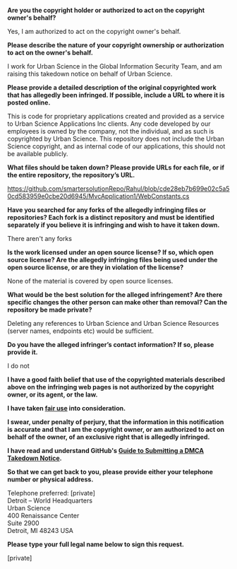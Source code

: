 **Are you the copyright holder or authorized to act on the copyright owner's behalf?**

Yes, I am authorized to act on the copyright owner's behalf.

**Please describe the nature of your copyright ownership or authorization to act on the owner's behalf.**

I work for Urban Science in the Global Information Security Team, and am raising this takedown notice on behalf of Urban Science.

**Please provide a detailed description of the original copyrighted work that has allegedly been infringed. If possible, include a URL to where it is posted online.**

This is code for proprietary applications created and provided as a service to Urban Science Applications Inc clients. Any code developed by our employees is owned by the company, not the individual, and as such is copyrighted by Urban Science. This repository does not include the Urban Science copyright, and as internal code of our applications, this should not be available publicly.

**What files should be taken down? Please provide URLs for each file, or if the entire repository, the repository’s URL.**

https://github.com/smartersolutionRepo/Rahul/blob/cde28eb7b699e02c5a50cd583959e0cbe20d6945/MvcApplication1/WebConstants.cs

**Have you searched for any forks of the allegedly infringing files or repositories? Each fork is a distinct repository and must be identified separately if you believe it is infringing and wish to have it taken down.**

There aren't any forks

**Is the work licensed under an open source license? If so, which open source license? Are the allegedly infringing files being used under the open source license, or are they in violation of the license?**

None of the material is covered by open source licenses.

**What would be the best solution for the alleged infringement? Are there specific changes the other person can make other than removal? Can the repository be made private?**

Deleting any references to Urban Science and Urban Science Resources (server names, endpoints etc) would be sufficient.

**Do you have the alleged infringer’s contact information? If so, please provide it.**

I do not

**I have a good faith belief that use of the copyrighted materials described above on the infringing web pages is not authorized by the copyright owner, or its agent, or the law.**

**I have taken <a href="https://www.lumendatabase.org/topics/22">fair use</a> into consideration.**

**I swear, under penalty of perjury, that the information in this notification is accurate and that I am the copyright owner, or am authorized to act on behalf of the owner, of an exclusive right that is allegedly infringed.**

**I have read and understand GitHub's <a href="https://docs.github.com/articles/guide-to-submitting-a-dmca-takedown-notice/">Guide to Submitting a DMCA Takedown Notice</a>.**

**So that we can get back to you, please provide either your telephone number or physical address.**

Telephone preferred: [private]  
Detroit – World Headquarters  
Urban Science  
400 Renaissance Center  
Suite 2900  
Detroit, MI 48243 USA

**Please type your full legal name below to sign this request.**

[private]
